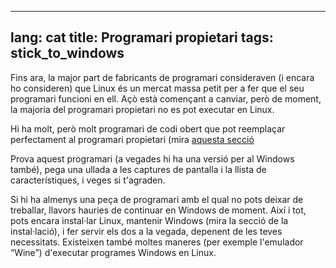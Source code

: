 
---
lang: cat
title: Programari propietari
tags: stick_to_windows
---

Fins ara, la major part de fabricants de programari consideraven (i 
encara ho consideren) que Linux és un mercat massa petit per a fer que 
el seu programari funcioni en ell. Açò està començant a canviar, però de 
moment, la majoria del programari propietari no es pot executar en 
Linux.

Hi ha molt, però molt programari de codi obert que pot reemplaçar 
perfectament al programari propietari (mira <a 
href="/items/warez/index_cat.php">aquesta secció</a>

Prova aquest programari (a vegades hi ha una versió per al Windows 
també), pega una ullada a les captures de pantalla i la llista de 
característiques, i veges si t'agraden.

Si hi ha almenys una peça de programari amb el qual no pots deixar de 
treballar, llavors hauries de continuar en Windows de moment. Així i 
tot, pots encara instal·lar Linux, mantenir Windows (mira la secció de 
la instal·lació), i fer servir els dos a la vegada, depenent de les 
teves necessitats. Existeixen també moltes maneres (per exemple 
l'emulador “Wine”) d'executar programes Windows en Linux.


